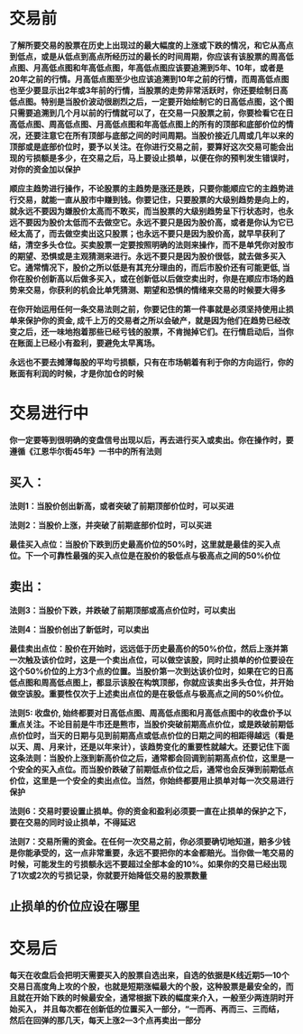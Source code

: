 # 交易前
**了解所要交易的股票在历史上出现过的最大幅度的上涨或下跌的情况，和它从高点到低点，或是从低点到高点所经历过的最长的时间周期，你应该有该股票的周高低点图、月高低点图和年高低点图，年高低点图应该要追溯到5年、10年，或者是20年之前的行情。月高低点图至少也应该追溯到10年之前的行情，而周高低点图也至少要显示出2年或3年前的行情，当股票的走势非常活跃时，你还要绘制日高低点图。特别是当股价波动很剧烈之后，一定要开始绘制它的日高低点图，这个图只需要追溯到几个月以前的行情就可以了，在交易一只股票之前，你要检看它在日高低点图、周高低点图、月高低点图和年高低点图上的所有的顶部和底部价位的情况，还要注意它在所有顶部与底部之间的时间周期。当股价接近几周或几年以来的顶部或是底部价位时，要予以关注。在你进行交易之前，要算好这次交易可能会出现的亏损额是多少，在交易之后，马上要设止损单，以便在你的预判发生错误时，对你的资金加以保护**

**顺应主趋势进行操作，不论股票的主趋势是涨还是跌，只要你能顺应它的主趋势进行交易，就能一直从股市中赚到钱。你要记住，只要股票的大级别趋势是向上的，就永远不要因为嫌股价太高而不敢买，而当股票的大级别趋势呈下行状态时，也永远不要因为股价太低而不去做空它。永远不要只是因为股价高，或者是你认为它已经太高了，而去做空卖出这只股票；也永远不要只是因为股价高，就早早获利了结，清空多头仓位。买卖股票一定要按照明确的法则来操作，而不是单凭你对股市的期望、恐惧或是主观猜测来进行。永远不要只是因为股价很低，就去做多买入它。通常情况下，股价之所以低是有其充分理由的，而后市股价还有可能更低, 当你在股价创新高以后做多买入，或在创新低以后做空卖出时，你是在顺应市场的趋势来交易，你获利的机会比单凭猜测、期望和恐惧的情绪来交易的时候要大得多**

**在你开始运用任何一条交易法则之前，你要记住的第一件事就是必须坚持使用止损单来保护你的资金, 成千上万的交易者之所以会破产，就是因为他们在趋势已经改变之后，还一味地抱着那些已经亏钱的股票，不肯抛掉它们。在行情启动后，当你在账面上已经小有盈利，要避免太早离场。**

**永远也不要去摊薄每股的平均亏损额，只有在市场朝着有利于你的方向运行，你的账面有利润的时候，才是你加仓的时候**




# 交易进行中

**你一定要等到很明确的变盘信号出现以后，再去进行买入或卖出。你在操作时，要遵循《江恩华尔街45年》一书中的所有法则**

## 买入：

**法则1：当股价创出新高，或者突破了前期顶部价位时，可以买进**

**法则2：当股价上涨，并突破了前期底部价位时，可以买进**

**最佳买入点位：当股价下跌到历史最高价位的50%时，这里就是最佳的买入点位。下一个可靠性最强的买入点位是在股价的极低点与极高点之间的50%价位**

## 卖出：

**法则3：当股价下跌，并跌破了前期顶部或高点价位时，可以卖出**

**法则4：当股价创出了新低时，可以卖出**

**最佳卖出点位：股价在开始时，远远低于历史最高价的50%价位，然后上涨并第一次触及该价位时，这是一个卖出点位，可以做空该股，同时止损单的价位要设在这个50%价位的上方3个点的位置。当股价第一次到达该价位时，如果在它的日高低点图和周高低点图上，都显示该股在构筑顶部，你就应该卖出多头仓位，并开始做空该股。重要性仅次于上述卖出点位的是在极低点与极高点之间的50%价位。**

**法则5: 收盘价, 始终都要对日高低点图、周高低点图和月高低点图中的收盘价予以重点关注。不论目前是牛市还是熊市，当股价突破前期高点价位，或是跌破前期低点价位时，当天的日期与见到前期高点或低点价位的日期之间的相距得越远（看是以天、周、月来计，还是以年来计），该趋势变化的重要性就越大。还要记住下面这条法则：当股价上涨到新高价位之后，通常都会回调到前期高点价位，这里是一个安全的买入点位。而当股价跌破了前期低点价位之后，通常也会反弹到前期低点价位，这里是一个安全的卖出点位。当然，你始终都要用止损单对每一次交易进行保护**

**法则6：交易时要设置止损单。你的资金和盈利必须要一直在止损单的保护之下，要在交易的同时设止损单，不得延迟**

**法则7：交易所需的资金。在任何一次交易之前，你必须要确切地知道，赔多少钱是你能承受的，这一点非常重要，永远不要把你的本金都赔光。当你做一笔交易的时候，可能发生的亏损额永远不要超过全部本金的10%。如果你的交易已经出现了1次或2次的亏损记录，你就要开始降低交易的股票数量**

## 止损单的价位应设在哪里


# 交易后
**每天在收盘后会把明天需要买入的股票自选出来，自选的依据是K线近期5—10个交易日高度角上攻的个股，也就是短期涨幅最大的个股，这种股票是最安全的，而且就在开始下跌的时候最安全，通常根据下跌的幅度来介入，一般至少两连阴时开始买入， 并且每次都在创新低的位置买入一部分，“一而再、再而三、三而结， 然后在回弹的那几天，每天上涨2—3个点再卖出一部分**

